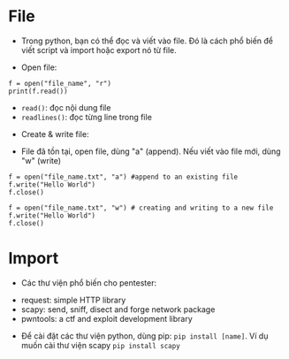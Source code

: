 # File
- Trong python, bạn có thể đọc và viết vào file. Đó là cách phổ biến để viết script và import hoặc export nó từ file. 

- Open file:
```
f = open("file_name", "r")
print(f.read())
```
+ `read()`: đọc nội dung file
+ `readlines()`: đọc từng line trong file

- Create & write file:
+ File đã tồn tại, open file, dùng "a" (append). Nếu viết vào file mới, dùng "w" (write)
```
f = open("file_name.txt", "a") #append to an existing file
f.write("Hello World")
f.close()
```

```
f = open("file_name.txt", "w") # creating and writing to a new file
f.write("Hello World")
f.close()
```

# Import
- Các thư viện phổ biến cho pentester:
+ request: simple HTTP library
+ scapy: send, sniff, disect and forge network package
+ pwntools: a ctf and exploit development library

- Để cài đặt các thư viện python, dùng pip: `pip install [name]`. Ví dụ muốn cài thư viện scapy `pip install scapy`